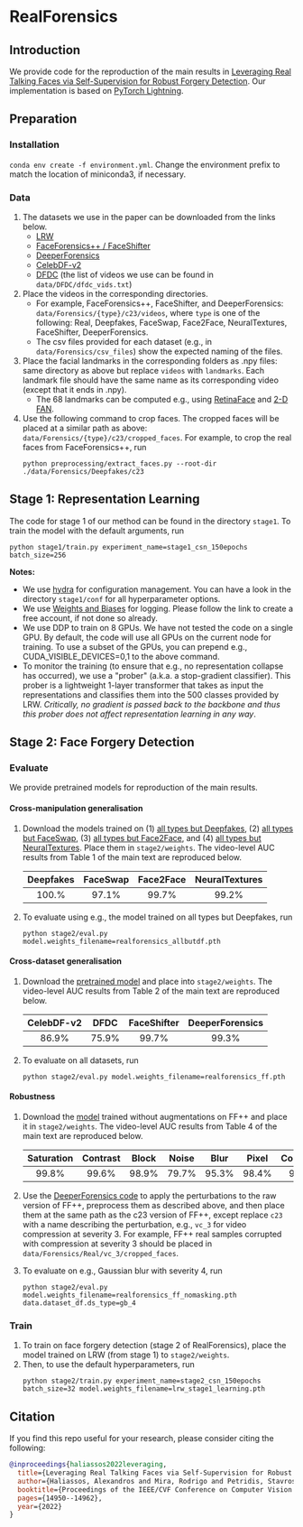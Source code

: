 # RealForensics
## Introduction
We provide code for the reproduction of the main results in [Leveraging Real Talking Faces via Self-Supervision for Robust Forgery Detection](https://arxiv.org/abs/2201.07131). Our implementation is based on 
[PyTorch Lightning](https://www.pytorchlightning.ai/). 

## Preparation
### Installation
`conda env create -f environment.yml`. Change the environment prefix to match the location of miniconda3, if necessary.

### Data
1. The datasets we use in the paper can be downloaded from the links below.
    * [LRW](https://www.robots.ox.ac.uk/~vgg/data/lip_reading/lrw1.html)
    * [FaceForensics++ / FaceShifter](https://github.com/ondyari/FaceForensics)
    * [DeeperForensics](https://github.com/EndlessSora/DeeperForensics-1.0)
    * [CelebDF-v2](https://github.com/yuezunli/celeb-deepfakeforensics)
    * [DFDC](https://ai.facebook.com/datasets/dfdc/) (the list of videos we use can be found in `data/DFDC/dfdc_vids.txt`)
2. Place the videos in the corresponding directories.
    * For example, FaceForensics++, FaceShifter, and DeeperForensics: `data/Forensics/{type}/c23/videos`, where `type` is
    one of the following: Real, Deepfakes, FaceSwap, Face2Face, NeuralTextures, FaceShifter, DeeperForensics.
    * The csv files provided for each dataset (e.g., in `data/Forensics/csv_files`) show the expected naming of the files.
3. Place the facial landmarks in the corresponding folders as .npy files: same directory as above but replace `videos` with `landmarks`. 
Each landmark file should have the same name as its corresponding video (except that it ends in .npy).
    * The 68 landmarks can be computed e.g., using [RetinaFace](https://github.com/biubug6/Pytorch_Retinaface) and 
    [2-D FAN](https://github.com/1adrianb/face-alignment).
4. Use the following command to crop faces. The cropped faces will be placed at a similar path as above: 
`data/Forensics/{type}/c23/cropped_faces`. For example, to crop the real faces from FaceForensics++, run
    ```
    python preprocessing/extract_faces.py --root-dir ./data/Forensics/Deepfakes/c23
    ``` 

## Stage 1: Representation Learning
The code for stage 1 of our method can be found in the directory `stage1`. To train the model with the default arguments, run
```
python stage1/train.py experiment_name=stage1_csn_150epochs batch_size=256
```
**Notes:**
* We use [hydra](https://hydra.cc/docs/intro/) for configuration management. You can have a look in the directory `stage1/conf` for all hyperparameter options.
* We use [Weights and Biases](https://wandb.ai/site) for logging. Please 
follow the link to create a free account, if not done so already.
* We use DDP to train on 8 GPUs. We have not tested the code on a single GPU. By default,
the code will use all GPUs on the current node for training. To use a subset of the GPUs, you can prepend e.g., CUDA_VISIBLE_DEVICES=0,1
to the above command.
* To monitor the training (to ensure that e.g., no representation collapse has occurred), we use a "prober" (a.k.a. a 
stop-gradient classifier). This prober is a lightweight 1-layer transformer that takes as input the representations and 
classifies them into the 500 classes provided by LRW. *Critically, no gradient is passed back to the backbone and thus this 
prober does not affect representation learning in any way*.

## Stage 2: Face Forgery Detection

### Evaluate
We provide pretrained models for reproduction of the main results.
#### Cross-manipulation generalisation
1. Download the models trained on (1) [all types but Deepfakes](https://drive.google.com/file/d/1XPQGdBXIDLaUXtdzVKoPVUFTmuisZiBM/view?usp=sharing),
(2) [all types but FaceSwap](https://drive.google.com/file/d/1VcPYb8UVHBJD10UXhLwH5tyTq1RSFyYU/view?usp=sharing),
(3) [all types but Face2Face](https://drive.google.com/file/d/1vDo_aUgGypx3bGGnW1nDMWKRiJjwrTOt/view?usp=sharing), and 
(4) [all types but NeuralTextures](https://drive.google.com/file/d/1qWGRM6aw9lp8YhOQ3FKoN_uWNazygyMy/view?usp=sharing).
Place them in `stage2/weights`. The video-level AUC results from Table 1 of the main text are reproduced below.

    Deepfakes | FaceSwap | Face2Face | NeuralTextures
    :------------: | :-------------: | :-------------: | :-------------:
    100.% | 97.1% | 99.7% | 99.2%
    
2. To evaluate using e.g., the model trained on all types but Deepfakes, run
    ```
    python stage2/eval.py model.weights_filename=realforensics_allbutdf.pth
    ```
#### Cross-dataset generalisation
1. Download the [pretrained model](https://drive.google.com/file/d/1nqEVlRN51WyzMWSeB7x9okcaegFgA-BQ/view?usp=sharing) 
and place into `stage2/weights`. The video-level AUC results from Table 2 of the main text are reproduced below.
    
    CelebDF-v2 | DFDC | FaceShifter | DeeperForensics
    :------------: | :-------------: | :-------------: | :-------------:
    86.9% | 75.9% | 99.7% | 99.3%
2. To evaluate on all datasets, run
    ```
    python stage2/eval.py model.weights_filename=realforensics_ff.pth
    ```

#### Robustness
1. Download the [model](https://drive.google.com/file/d/1EGcHXbRCh2_3Sj0VJi2pseoGE2FiM7BJ/view?usp=sharing) 
trained without augmentations on FF++ and place it in `stage2/weights`. The video-level AUC 
results from Table 4 of the main text are reproduced below.

    Saturation| Contrast | Block | Noise | Blur | Pixel | Compress
    :------------: | :-------------: | :-------------: | :-------------: | :-------------: | :-------------: | :-------------:
    99.8% | 99.6% | 98.9% | 79.7% | 95.3% | 98.4% | 97.6%
    
2. Use the [DeeperForensics code](https://github.com/EndlessSora/DeeperForensics-1.0/tree/master/perturbation) to apply
the perturbations to the raw version of FF++, preprocess them as described above, and then place them at the same path 
as the c23 version of FF++, except replace `c23` with a name describing the perturbation, e.g., `vc_3` for video compression
at severity 3. For example, FF++ real samples corrupted with compression at severity 3 should be placed in 
`data/Forensics/Real/vc_3/cropped_faces`.
3. To evaluate on e.g., Gaussian blur with severity 4, run
    ```
    python stage2/eval.py model.weights_filename=realforensics_ff_nomasking.pth data.dataset_df.ds_type=gb_4
    ```
### Train
1. To train on face forgery detection (stage 2 of RealForensics), place the model 
trained on LRW (from stage 1) to `stage2/weights`.
2. Then, to use the default hyperparameters, run
    ```
    python stage2/train.py experiment_name=stage2_csn_150epochs batch_size=32 model.weights_filename=lrw_stage1_learning.pth
    ```

## Citation
If you find this repo useful for your research, please consider citing the following:
```bibtex
@inproceedings{haliassos2022leveraging,
  title={Leveraging Real Talking Faces via Self-Supervision for Robust Forgery Detection},
  author={Haliassos, Alexandros and Mira, Rodrigo and Petridis, Stavros and Pantic, Maja},
  booktitle={Proceedings of the IEEE/CVF Conference on Computer Vision and Pattern Recognition},
  pages={14950--14962},
  year={2022}
}
```